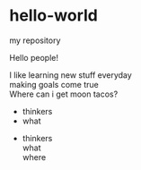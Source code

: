 # hello-world
my repository

Hello people!

I like learning new stuff everyday
<br>making goals come true
<br>Where can i get moon tacos?

<p>

<ul>
  <li>thinkers</li>
  <li>what</li>
 <p>
   <li>thinkers
     <br>what
     <br>where
